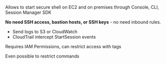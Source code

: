 
Allows to start secure shell on EC2 and on premises through Console, CLI, Session Manager SDK

**No need SSH access, bastion hosts, or SSH keys** - no need inbound rules.

- Send logs to S3 or CloudWatch
- CloudTrail intercept StartSession events

Requires IAM Permissions, can restrict access with tags

Even possible to restrict commands
